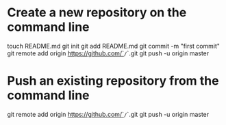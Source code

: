 # Create a new repository on the command line
 
touch README.md
git init
git add README.md
git commit -m "first commit"
git remote add origin https://github.com/`<username>`/`<reponame>`.git
git push -u origin master
 
# Push an existing repository from the command line
 
git remote add origin https://github.com/`<username>`/`<reponame>`.git
git push -u origin master